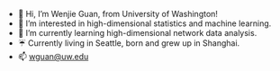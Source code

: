 - 👋 Hi, I’m Wenjie Guan, from University of Washington!
- 👀 I’m interested in high-dimensional statistics and machine learning.
- 🌱 I’m currently learning high-dimensional network data analysis.
- ☔️ Currently living in Seattle, born and grew up in Shanghai.
- 📫 wguan@uw.edu

<!---
WJGuan-UW/WJGuan-UW is a ✨ special ✨ repository because its `README.md` (this file) appears on your GitHub profile.
You can click the Preview link to take a look at your changes.
--->
